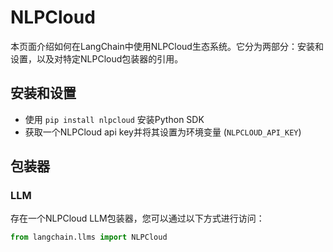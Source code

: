 # NLPCloud

本页面介绍如何在LangChain中使用NLPCloud生态系统。它分为两部分：安装和设置，以及对特定NLPCloud包装器的引用。

## 安装和设置
- 使用 `pip install nlpcloud` 安装Python SDK
- 获取一个NLPCloud api key并将其设置为环境变量 (`NLPCLOUD_API_KEY`)

## 包装器

### LLM

存在一个NLPCloud LLM包装器，您可以通过以下方式进行访问：
```python
from langchain.llms import NLPCloud
```
